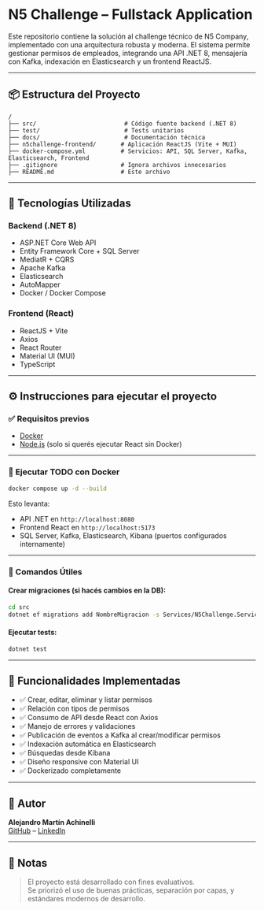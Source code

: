 # N5 Challenge – Fullstack Application

Este repositorio contiene la solución al challenge técnico de N5 Company, implementado con una arquitectura robusta y moderna. El sistema permite gestionar permisos de empleados, integrando una API .NET 8, mensajería con Kafka, indexación en Elasticsearch y un frontend ReactJS.

---

## 📦 Estructura del Proyecto

```
/
├── src/                         # Código fuente backend (.NET 8)
├── test/                        # Tests unitarios
├── docs/                        # Documentación técnica
├── n5challenge-frontend/       # Aplicación ReactJS (Vite + MUI)
├── docker-compose.yml          # Servicios: API, SQL Server, Kafka, Elasticsearch, Frontend
├── .gitignore                  # Ignora archivos innecesarios
├── README.md                   # Este archivo
```

---

## 🧪 Tecnologías Utilizadas

### Backend (.NET 8)
- ASP.NET Core Web API
- Entity Framework Core + SQL Server
- MediatR + CQRS
- Apache Kafka
- Elasticsearch
- AutoMapper
- Docker / Docker Compose

### Frontend (React)
- ReactJS + Vite
- Axios
- React Router
- Material UI (MUI)
- TypeScript

---

## ⚙️ Instrucciones para ejecutar el proyecto

### ✅ Requisitos previos

- [Docker](https://www.docker.com/)
- [Node.js](https://nodejs.org/) (solo si querés ejecutar React sin Docker)

---

### 🐳 Ejecutar TODO con Docker

```bash
docker compose up -d --build
```

Esto levanta:
- API .NET en `http://localhost:8080`
- Frontend React en `http://localhost:5173`
- SQL Server, Kafka, Elasticsearch, Kibana (puertos configurados internamente)

---

### 🔧 Comandos Útiles

#### Crear migraciones (si hacés cambios en la DB):
```bash
cd src
dotnet ef migrations add NombreMigracion -s Services/N5Challenge.Services.WebAPI
```

#### Ejecutar tests:
```bash
dotnet test
```

---

## 🧪 Funcionalidades Implementadas

- ✅ Crear, editar, eliminar y listar permisos
- ✅ Relación con tipos de permisos
- ✅ Consumo de API desde React con Axios
- ✅ Manejo de errores y validaciones
- ✅ Publicación de eventos a Kafka al crear/modificar permisos
- ✅ Indexación automática en Elasticsearch
- ✅ Búsquedas desde Kibana
- ✅ Diseño responsive con Material UI
- ✅ Dockerizado completamente

---

## 👤 Autor

**Alejandro Martín Achinelli**  
[GitHub](https://github.com/alejandroachinelli) – [LinkedIn](https://linkedin.com/in/alejandroachinelli)

---

## 📝 Notas

> El proyecto está desarrollado con fines evaluativos.  
> Se priorizó el uso de buenas prácticas, separación por capas, y estándares modernos de desarrollo.